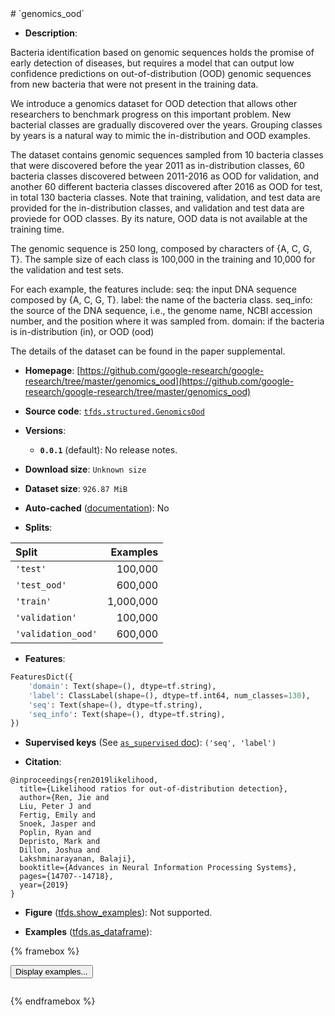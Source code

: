 <div itemscope itemtype="http://schema.org/Dataset">
  <div itemscope itemprop="includedInDataCatalog" itemtype="http://schema.org/DataCatalog">
    <meta itemprop="name" content="TensorFlow Datasets" />
  </div>
  <meta itemprop="name" content="genomics_ood" />
  <meta itemprop="description" content="Bacteria identification based on genomic sequences holds the promise of early&#10;detection of diseases, but requires a model that can output low confidence&#10;predictions on out-of-distribution (OOD) genomic sequences from new bacteria&#10;that were not present in the training data.&#10;&#10;We introduce a genomics dataset for OOD detection that allows other researchers&#10;to benchmark progress on this important problem. New bacterial classes are&#10;gradually discovered over the years. Grouping classes by years is a natural way&#10;to mimic the in-distribution and OOD examples.&#10;&#10;The dataset contains genomic sequences sampled from 10 bacteria classes that&#10;were discovered before the year 2011 as in-distribution classes, 60 bacteria&#10;classes discovered between 2011-2016 as OOD for validation, and another 60&#10;different bacteria classes discovered after 2016 as OOD for test, in total 130&#10;bacteria classes. Note that training, validation, and test data are provided for&#10;the in-distribution classes, and validation and test data are proviede for OOD&#10;classes. By its nature, OOD data is not available at the training time.&#10;&#10;The genomic sequence is 250 long, composed by characters of {A, C, G, T}. The&#10;sample size of each class is 100,000 in the training and 10,000 for the&#10;validation and test sets.&#10;&#10;For each example, the features include:&#10;  seq: the input DNA sequence composed by {A, C, G, T}.&#10;  label: the name of the bacteria class.&#10;  seq_info: the source of the DNA sequence, i.e., the genome name, NCBI&#10;  accession number, and the position where it was sampled from.&#10;  domain: if the bacteria is in-distribution (in), or OOD (ood)&#10;&#10;The details of the dataset can be found in the paper supplemental.&#10;&#10;To use this dataset:&#10;&#10;```python&#10;import tensorflow_datasets as tfds&#10;&#10;ds = tfds.load(&#x27;genomics_ood&#x27;, split=&#x27;train&#x27;)&#10;for ex in ds.take(4):&#10;  print(ex)&#10;```&#10;&#10;See [the guide](https://www.tensorflow.org/datasets/overview) for more&#10;informations on [tensorflow_datasets](https://www.tensorflow.org/datasets).&#10;&#10;" />
  <meta itemprop="url" content="https://www.tensorflow.org/datasets/catalog/genomics_ood" />
  <meta itemprop="sameAs" content="https://github.com/google-research/google-research/tree/master/genomics_ood" />
  <meta itemprop="citation" content="@inproceedings{ren2019likelihood,&#10;  title={Likelihood ratios for out-of-distribution detection},&#10;  author={Ren, Jie and&#10;  Liu, Peter J and&#10;  Fertig, Emily and&#10;  Snoek, Jasper and&#10;  Poplin, Ryan and&#10;  Depristo, Mark and&#10;  Dillon, Joshua and&#10;  Lakshminarayanan, Balaji},&#10;  booktitle={Advances in Neural Information Processing Systems},&#10;  pages={14707--14718},&#10;  year={2019}&#10;}" />
</div>
# `genomics_ood`

*   **Description**:

Bacteria identification based on genomic sequences holds the promise of early
detection of diseases, but requires a model that can output low confidence
predictions on out-of-distribution (OOD) genomic sequences from new bacteria
that were not present in the training data.

We introduce a genomics dataset for OOD detection that allows other researchers
to benchmark progress on this important problem. New bacterial classes are
gradually discovered over the years. Grouping classes by years is a natural way
to mimic the in-distribution and OOD examples.

The dataset contains genomic sequences sampled from 10 bacteria classes that
were discovered before the year 2011 as in-distribution classes, 60 bacteria
classes discovered between 2011-2016 as OOD for validation, and another 60
different bacteria classes discovered after 2016 as OOD for test, in total 130
bacteria classes. Note that training, validation, and test data are provided for
the in-distribution classes, and validation and test data are proviede for OOD
classes. By its nature, OOD data is not available at the training time.

The genomic sequence is 250 long, composed by characters of {A, C, G, T}. The
sample size of each class is 100,000 in the training and 10,000 for the
validation and test sets.

For each example, the features include:
  seq: the input DNA sequence composed by {A, C, G, T}.
  label: the name of the bacteria class.
  seq_info: the source of the DNA sequence, i.e., the genome name, NCBI
  accession number, and the position where it was sampled from.
  domain: if the bacteria is in-distribution (in), or OOD (ood)

The details of the dataset can be found in the paper supplemental.

*   **Homepage**: [https://github.com/google-research/google-research/tree/master/genomics_ood](https://github.com/google-research/google-research/tree/master/genomics_ood)

*   **Source code**: [`tfds.structured.GenomicsOod`](https://github.com/tensorflow/datasets/tree/master/tensorflow_datasets/structured/genomics_ood.py)

*   **Versions**:

    * **`0.0.1`** (default): No release notes.

*   **Download size**: `Unknown size`

*   **Dataset size**: `926.87 MiB`

*   **Auto-cached** ([documentation](https://www.tensorflow.org/datasets/performances#auto-caching)): No

*   **Splits**:

Split  | Examples
:----- | -------:
`'test'` | 100,000
`'test_ood'` | 600,000
`'train'` | 1,000,000
`'validation'` | 100,000
`'validation_ood'` | 600,000

*   **Features**:

```python
FeaturesDict({
    'domain': Text(shape=(), dtype=tf.string),
    'label': ClassLabel(shape=(), dtype=tf.int64, num_classes=130),
    'seq': Text(shape=(), dtype=tf.string),
    'seq_info': Text(shape=(), dtype=tf.string),
})
```

*   **Supervised keys** (See [`as_supervised` doc](https://www.tensorflow.org/datasets/api_docs/python/tfds/load#args)): `('seq', 'label')`

*   **Citation**:

```
@inproceedings{ren2019likelihood,
  title={Likelihood ratios for out-of-distribution detection},
  author={Ren, Jie and
  Liu, Peter J and
  Fertig, Emily and
  Snoek, Jasper and
  Poplin, Ryan and
  Depristo, Mark and
  Dillon, Joshua and
  Lakshminarayanan, Balaji},
  booktitle={Advances in Neural Information Processing Systems},
  pages={14707--14718},
  year={2019}
}
```

*   **Figure** ([tfds.show_examples](https://www.tensorflow.org/datasets/api_docs/python/tfds/visualization/show_examples)): Not supported.

*   **Examples** ([tfds.as_dataframe](https://www.tensorflow.org/datasets/api_docs/python/tfds/as_dataframe)):

<!-- mdformat off(HTML should not be auto-formatted) -->

{% framebox %}

<button id="displaydataframe">Display examples...</button>
<div id="dataframecontent" style="overflow-x:scroll"></div>

<script src="https://www.gstatic.com/external_hosted/jquery2.min.js"></script>

<script>
var url = "https://storage.googleapis.com/tfds-data/visualization/dataframe/genomics_ood-0.0.1.html";
$(document).ready(() => {
  $("#displaydataframe").click((event) => {
    // Disable the button after clicking (dataframe loaded only once).
    $("#displaydataframe").prop("disabled", true);

    // Pre-fetch and display the content
    $.get(url, (data) => {
      $("#dataframecontent").html(data);
    }).fail(() => {
      $("#dataframecontent").html(
        'Error loading examples. If the error persist, please open '
        + 'a new issue.'
      );
    });
  });
});
</script>

{% endframebox %}

<!-- mdformat on -->
